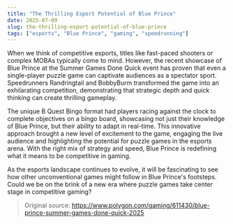 ```yaml
---
title: "The Thrilling Esport Potential of Blue Prince"
date: 2025-07-09
slug: the-thrilling-esport-potential-of-blue-prince
tags: ["esports", "Blue Prince", "gaming", "speedrunning"]
---
```


When we think of competitive esports, titles like fast-paced shooters or complex MOBAs typically come to mind. However, the recent showcase of Blue Prince at the Summer Games Done Quick event has proven that even a single-player puzzle game can captivate audiences as a spectator sport. Speedrunners Randringtail and BobbyBurm transformed the game into an exhilarating competition, demonstrating that strategic depth and quick thinking can create thrilling gameplay.

The unique B Quest Bingo format had players racing against the clock to complete objectives on a bingo board, showcasing not just their knowledge of Blue Prince, but their ability to adapt in real-time. This innovative approach brought a new level of excitement to the game, engaging the live audience and highlighting the potential for puzzle games in the esports arena. With the right mix of strategy and speed, Blue Prince is redefining what it means to be competitive in gaming.

As the esports landscape continues to evolve, it will be fascinating to see how other unconventional games might follow in Blue Prince's footsteps. Could we be on the brink of a new era where puzzle games take center stage in competitive gaming? 

> Original source: https://www.polygon.com/gaming/611430/blue-prince-summer-games-done-quick-2025